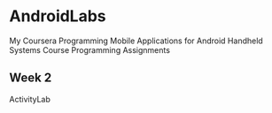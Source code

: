 AndroidLabs
===========

My Coursera Programming Mobile Applications for Android Handheld Systems Course Programming Assignments

Week 2
------
ActivityLab

